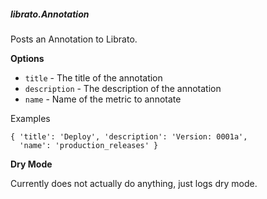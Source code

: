 ##### librato.Annotation

Posts an Annotation to Librato.

**Options**

  * `title` - The title of the annotation
  * `description` - The description of the annotation
  * `name` - Name of the metric to annotate

Examples

    { 'title': 'Deploy', 'description': 'Version: 0001a',
      'name': 'production_releases' }

**Dry Mode**

Currently does not actually do anything, just logs dry mode.

